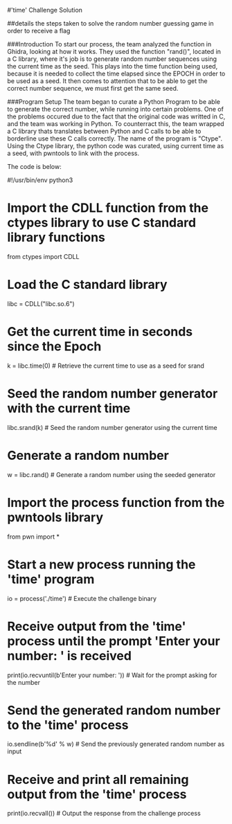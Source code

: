 #'time' Challenge Solution

##details the steps taken to solve the random number guessing game in order to receive a flag

###Introduction
To start our process, the team analyzed the function in Ghidra, looking at how it works. They used the function "rand()", located in a C library, where it's job is to generate random number sequences using the current time as the seed. This plays into the time function being used, because it is needed to collect the time elapsed since the EPOCH in order to be used as a seed. It then comes to attention that to be able to get the correct number sequence, we must first get the same seed.

###Program Setup
The team began to curate a Python Program to be able to generate the correct number, while running into certain problems. One of the problems occured due to the fact that the original code was writted in C, and the team was working in Python. To counterract this, the team wrapped a C library thats translates between Python and C calls to be able to borderline use these C calls correctly. The name of the program is "Ctype". 
Using the Ctype library, the python code was curated, using current time as a seed, with pwntools to link with the process. 

The code is below:

#!/usr/bin/env python3

# Import the CDLL function from the ctypes library to use C standard library functions
from ctypes import CDLL

# Load the C standard library
libc = CDLL("libc.so.6")

# Get the current time in seconds since the Epoch
k = libc.time(0)  # Retrieve the current time to use as a seed for srand

# Seed the random number generator with the current time
libc.srand(k)  # Seed the random number generator using the current time

# Generate a random number
w = libc.rand()  # Generate a random number using the seeded generator

# Import the process function from the pwntools library
from pwn import *

# Start a new process running the 'time' program
io = process('./time')  # Execute the challenge binary

# Receive output from the 'time' process until the prompt 'Enter your number: ' is received
print(io.recvuntil(b'Enter your number: '))  # Wait for the prompt asking for the number

# Send the generated random number to the 'time' process
io.sendline(b'%d' % w)  # Send the previously generated random number as input

# Receive and print all remaining output from the 'time' process
print(io.recvall())  # Output the response from the challenge process


